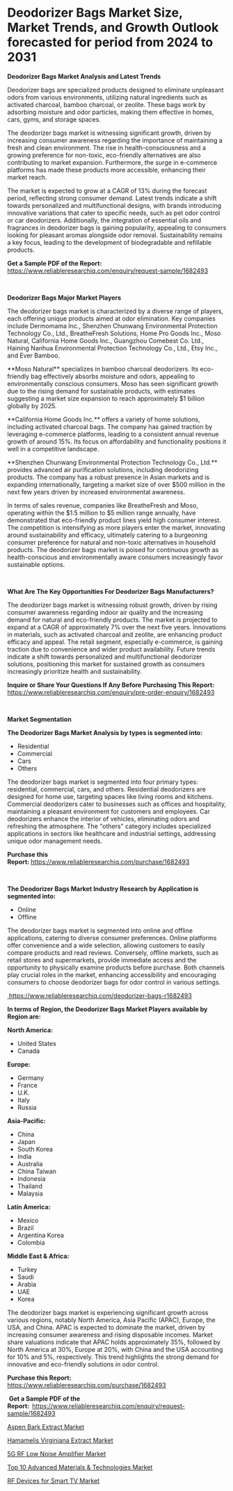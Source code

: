 <p><h1>Deodorizer Bags Market Size, Market Trends, and Growth Outlook forecasted for period from 2024 to 2031</h1></p><p><strong>Deodorizer Bags Market Analysis and Latest Trends</strong></p>
<p><p>Deodorizer bags are specialized products designed to eliminate unpleasant odors from various environments, utilizing natural ingredients such as activated charcoal, bamboo charcoal, or zeolite. These bags work by adsorbing moisture and odor particles, making them effective in homes, cars, gyms, and storage spaces. </p><p>The deodorizer bags market is witnessing significant growth, driven by increasing consumer awareness regarding the importance of maintaining a fresh and clean environment. The rise in health-consciousness and a growing preference for non-toxic, eco-friendly alternatives are also contributing to market expansion. Furthermore, the surge in e-commerce platforms has made these products more accessible, enhancing their market reach.</p><p>The market is expected to grow at a CAGR of 13% during the forecast period, reflecting strong consumer demand. Latest trends indicate a shift towards personalized and multifunctional designs, with brands introducing innovative variations that cater to specific needs, such as pet odor control or car deodorizers. Additionally, the integration of essential oils and fragrances in deodorizer bags is gaining popularity, appealing to consumers looking for pleasant aromas alongside odor removal. Sustainability remains a key focus, leading to the development of biodegradable and refillable products.</p></p>
<p><strong>Get a Sample PDF of the Report:&nbsp;</strong> <a href="https://www.reliableresearchiq.com/enquiry/request-sample/1682493?utm_campaign=1136&utm_medium=2&utm_source=Github&utm_content=ia&utm_term=15102024&utm_id=deodorizer-bags">https://www.reliableresearchiq.com/enquiry/request-sample/1682493</a></p>
<p>&nbsp;</p>
<p><strong>Deodorizer Bags Major Market Players</strong></p>
<p><p>The deodorizer bags market is characterized by a diverse range of players, each offering unique products aimed at odor elimination. Key companies include Dermomama Inc., Shenzhen Chunwang Environmental Protection Technology Co., Ltd., BreatheFresh Solutions, Home Pro Goods Inc., Moso Natural, California Home Goods Inc., Guangzhou Comebest Co. Ltd., Haining Nanhua Environmental Protection Technology Co., Ltd., Etsy Inc., and Ever Bamboo.</p><p>**Moso Natural** specializes in bamboo charcoal deodorizers. Its eco-friendly bag effectively absorbs moisture and odors, appealing to environmentally conscious consumers. Moso has seen significant growth due to the rising demand for sustainable products, with estimates suggesting a market size expansion to reach approximately $1 billion globally by 2025.</p><p>**California Home Goods Inc.** offers a variety of home solutions, including activated charcoal bags. The company has gained traction by leveraging e-commerce platforms, leading to a consistent annual revenue growth of around 15%. Its focus on affordability and functionality positions it well in a competitive landscape.</p><p>**Shenzhen Chunwang Environmental Protection Technology Co., Ltd.** provides advanced air purification solutions, including deodorizing products. The company has a robust presence in Asian markets and is expanding internationally, targeting a market size of over $500 million in the next few years driven by increased environmental awareness.</p><p>In terms of sales revenue, companies like BreatheFresh and Moso, operating within the $1.5 million to $5 million range annually, have demonstrated that eco-friendly product lines yield high consumer interest. The competition is intensifying as more players enter the market, innovating around sustainability and efficacy, ultimately catering to a burgeoning consumer preference for natural and non-toxic alternatives in household products. The deodorizer bags market is poised for continuous growth as health-conscious and environmentally aware consumers increasingly favor sustainable options.</p></p>
<p>&nbsp;</p>
<p><strong>What Are The Key Opportunities For Deodorizer Bags Manufacturers?</strong></p>
<p><p>The deodorizer bags market is witnessing robust growth, driven by rising consumer awareness regarding indoor air quality and the increasing demand for natural and eco-friendly products. The market is projected to expand at a CAGR of approximately 7% over the next five years. Innovations in materials, such as activated charcoal and zeolite, are enhancing product efficacy and appeal. The retail segment, especially e-commerce, is gaining traction due to convenience and wider product availability. Future trends indicate a shift towards personalized and multifunctional deodorizer solutions, positioning this market for sustained growth as consumers increasingly prioritize health and sustainability.</p></p>
<p><strong>Inquire or Share Your Questions If Any Before Purchasing This Report:</strong> <a href="https://www.reliableresearchiq.com/enquiry/pre-order-enquiry/1682493?utm_campaign=1136&utm_medium=2&utm_source=Github&utm_content=ia&utm_term=15102024&utm_id=deodorizer-bags">https://www.reliableresearchiq.com/enquiry/pre-order-enquiry/1682493</a></p>
<p>&nbsp;</p>
<p><strong>Market Segmentation</strong></p>
<p><strong>The Deodorizer Bags Market Analysis by types is segmented into:</strong></p>
<p><ul><li>Residential</li><li>Commercial</li><li>Cars</li><li>Others</li></ul></p>
<p><p>The deodorizer bags market is segmented into four primary types: residential, commercial, cars, and others. Residential deodorizers are designed for home use, targeting spaces like living rooms and kitchens. Commercial deodorizers cater to businesses such as offices and hospitality, maintaining a pleasant environment for customers and employees. Car deodorizers enhance the interior of vehicles, eliminating odors and refreshing the atmosphere. The "others" category includes specialized applications in sectors like healthcare and industrial settings, addressing unique odor management needs.</p></p>
<p><strong>Purchase this Report:&nbsp;</strong><a href="https://www.reliableresearchiq.com/purchase/1682493?utm_campaign=1136&utm_medium=2&utm_source=Github&utm_content=ia&utm_term=15102024&utm_id=deodorizer-bags">https://www.reliableresearchiq.com/purchase/1682493</a></p>
<p>&nbsp;</p>
<p><strong>The Deodorizer Bags Market Industry Research by Application is segmented into:</strong></p>
<p><ul><li>Online</li><li>Offline</li></ul></p>
<p><p>The deodorizer bags market is segmented into online and offline applications, catering to diverse consumer preferences. Online platforms offer convenience and a wide selection, allowing customers to easily compare products and read reviews. Conversely, offline markets, such as retail stores and supermarkets, provide immediate access and the opportunity to physically examine products before purchase. Both channels play crucial roles in the market, enhancing accessibility and encouraging consumers to choose deodorizer bags for odor control in various settings.</p></p>
<p><a href="https://www.reliableresearchiq.com/deodorizer-bags-r1682493?utm_campaign=1136&utm_medium=2&utm_source=Github&utm_content=ia&utm_term=15102024&utm_id=deodorizer-bags">&nbsp;https://www.reliableresearchiq.com/deodorizer-bags-r1682493</a></p>
<p><strong>In terms of Region, the Deodorizer Bags Market Players available by Region are:</strong></p>
<p>
    <p> <strong> North America: </strong>
        <ul>
            <li>United States</li>
            <li>Canada</li>
        </ul>
        </p> 
    <p> <strong> Europe: </strong>
        <ul>
            <li>Germany</li>
            <li>France</li>
            <li>U.K.</li>
            <li>Italy</li>
            <li>Russia</li>
        </ul>
        </p> 
    <p> <strong> Asia-Pacific: </strong>
        <ul>
            <li>China</li>
            <li>Japan</li>
            <li>South Korea</li>
            <li>India</li>
            <li>Australia</li>
            <li>China Taiwan</li>
            <li>Indonesia</li>
            <li>Thailand</li>
            <li>Malaysia</li>
        </ul>
        </p> 
    <p> <strong> Latin America: </strong>
        <ul>
            <li>Mexico</li>
            <li>Brazil</li>
            <li>Argentina Korea</li>
            <li>Colombia</li>
        </ul>
        </p> 
    <p> <strong> Middle East & Africa: </strong>
        <ul>
            <li>Turkey</li>
            <li>Saudi</li>
            <li>Arabia</li>
            <li>UAE</li>
            <li>Korea</li>
        </ul>
    </p>
    </p>
<p><p>The deodorizer bags market is experiencing significant growth across various regions, notably North America, Asia Pacific (APAC), Europe, the USA, and China. APAC is expected to dominate the market, driven by increasing consumer awareness and rising disposable incomes. Market share valuations indicate that APAC holds approximately 35%, followed by North America at 30%, Europe at 20%, with China and the USA accounting for 10% and 5%, respectively. This trend highlights the strong demand for innovative and eco-friendly solutions in odor control.</p></p>
<p><strong>Purchase this Report: </strong><a href="https://www.reliableresearchiq.com/purchase/1682493?utm_campaign=1136&utm_medium=2&utm_source=Github&utm_content=ia&utm_term=15102024&utm_id=deodorizer-bags">https://www.reliableresearchiq.com/purchase/1682493</a></p>
<p>&nbsp;<strong>Get a Sample PDF of the Report:&nbsp;&nbsp;</strong><a href="https://www.reliableresearchiq.com/enquiry/request-sample/1682493?utm_campaign=1136&utm_medium=2&utm_source=Github&utm_content=ia&utm_term=15102024&utm_id=deodorizer-bags">https://www.reliableresearchiq.com/enquiry/request-sample/1682493</a></p>
<p><strong></strong></p>
<p><p><a href="https://github.com/shantaev7par/Market-Research-Report-List-1/blob/main/aspen-bark-extract-market.md?utm_campaign=1136&utm_medium=2&utm_source=Github&utm_content=ia&utm_term=15102024&utm_id=deodorizer-bags">Aspen Bark Extract Market</a></p><p><a href="https://github.com/delmasportse2/Market-Research-Report-List-1/blob/main/hamamelis-virginiana-extract-market.md?utm_campaign=1136&utm_medium=2&utm_source=Github&utm_content=ia&utm_term=15102024&utm_id=deodorizer-bags">Hamamelis Virginiana Extract Market</a></p><p><a href="https://www.linkedin.com/pulse/decoding-5g-rf-low-noise-amplifier-industry-dynamics-strategic-mqioe?trk=public_post_embed_feed-article-content&utm_campaign=1136&utm_medium=2&utm_source=Github&utm_content=ia&utm_term=15102024&utm_id=deodorizer-bags">5G RF Low Noise Amplifier Market</a></p><p><a href="https://www.linkedin.com/pulse/driving-forces-global-top-10-advanced-materials-technologies-kwduf?utm_campaign=1136&utm_medium=2&utm_source=Github&utm_content=ia&utm_term=15102024&utm_id=deodorizer-bags">Top 10 Advanced Materials & Technologies Market</a></p><p><a href="https://www.linkedin.com/pulse/rf-devices-smart-tv-market-size-share-growth-analysis-type-knm2e?trk=public_post_embed_feed-article-content&utm_campaign=1136&utm_medium=2&utm_source=Github&utm_content=ia&utm_term=15102024&utm_id=deodorizer-bags">RF Devices for Smart TV Market</a></p></p>